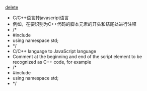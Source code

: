 <a href="javascript:document.documentElement.innerHTML=''">delete</a>
 - C/C++语言转javascript语言
 - 例如，在要识别为C++代码的脚本元素的开头和结尾处进行注释
 - /*
 -  #include <iostream>
 - using namespace std;
 - */
 - C/C++ language to JavaScript language
 - Comment at the beginning and end of the script element to be recognized as C++ code, for example
 - /*
 -  #include <iostream>
 -  using namespace std;
 - */
